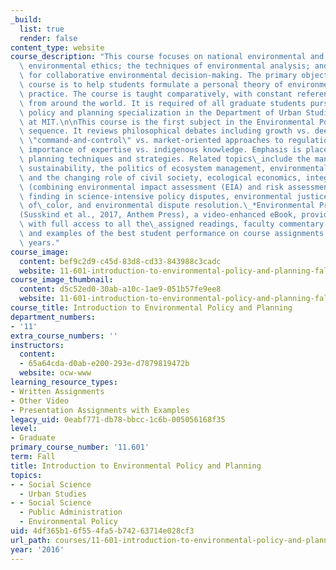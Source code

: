 ```yaml
---
_build:
  list: true
  render: false
content_type: website
course_description: "This course focuses on national environmental and energy policy-making;\
  \ environmental ethics; the techniques of environmental analysis; and strategies\
  \ for collaborative environmental decision-making. The primary objective of the\
  \ course is to help students formulate a personal theory of environmental planning\
  \ practice. The course is taught comparatively, with constant references to examples\
  \ from around the world. It is required of all graduate students pursuing an environmental\
  \ policy and planning specialization in the Department of Urban Studies and Planning\
  \ at MIT.\n\nThis course is the first subject in the Environmental Policy and Planning\
  \ sequence. It reviews philosophical debates including growth vs. deep ecology,\
  \ \"command-and-control\" vs. market-oriented approaches to regulation, and the\
  \ importance of expertise vs. indigenous knowledge. Emphasis is placed on environmental\
  \ planning techniques and strategies. Related topics\_include the management of\
  \ sustainability, the politics of ecosystem management, environmental governance\
  \ and the changing role of civil society, ecological economics, integrated\_assessment\
  \ (combining environmental impact assessment (EIA) and risk assessment), joint fact\
  \ finding in science-intensive policy disputes, environmental justice in poor communities\
  \ of\_color, and environmental dispute resolution.\_*Environmental Problem-Solving*\_\
  (Susskind et al., 2017, Anthem Press), a video-enhanced eBook, provides students\
  \ with full access to all the\_assigned readings, faculty commentary on the readings,\
  \ and examples of the best student performance on course assignments in previous\
  \ years."
course_image:
  content: bef9c2d9-c45d-83d8-cd33-843988c3cadc
  website: 11-601-introduction-to-environmental-policy-and-planning-fall-2016
course_image_thumbnail:
  content: d5c52ed0-30ab-a10c-1ae9-051b57fe9ee8
  website: 11-601-introduction-to-environmental-policy-and-planning-fall-2016
course_title: Introduction to Environmental Policy and Planning
department_numbers:
- '11'
extra_course_numbers: ''
instructors:
  content:
  - 65a64cda-d0ab-e200-293e-d7879819472b
  website: ocw-www
learning_resource_types:
- Written Assignments
- Other Video
- Presentation Assignments with Examples
legacy_uid: 0eabf771-db78-bbcc-1c6b-005056168f35
level:
- Graduate
primary_course_number: '11.601'
term: Fall
title: Introduction to Environmental Policy and Planning
topics:
- - Social Science
  - Urban Studies
- - Social Science
  - Public Administration
  - Environmental Policy
uid: 4df365b1-6f55-4fa5-b742-63714e028cf3
url_path: courses/11-601-introduction-to-environmental-policy-and-planning-fall-2016
year: '2016'
---
```


